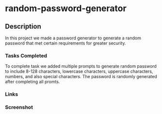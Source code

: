 # random-password-generator

## Description

In this project we made a password generator to generate a random password that met certain requirements for greater security.

### Tasks Completed

To complete task we added multiple prompts to generate random password to include 8-128 characters, lowercase characters, uppercase characters, numbers, and also special characters. The password is randomly generated after completing all promts.

### Links

### Screenshot

